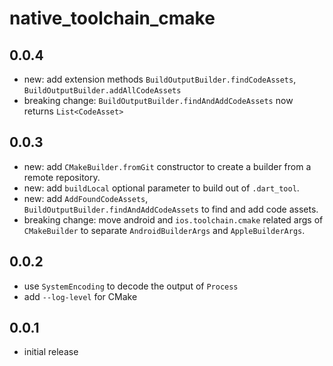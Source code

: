 # native_toolchain_cmake

## 0.0.4

- new: add extension methods `BuildOutputBuilder.findCodeAssets`, `BuildOutputBuilder.addAllCodeAssets`
- breaking change: `BuildOutputBuilder.findAndAddCodeAssets` now returns `List<CodeAsset>`

## 0.0.3

- new: add `CMakeBuilder.fromGit` constructor to create a builder from a remote repository.
- new: add `buildLocal` optional parameter to build out of `.dart_tool`.
- new: add `AddFoundCodeAssets`, `BuildOutputBuilder.findAndAddCodeAssets` to find and add code assets.
- breaking change: move android and `ios.toolchain.cmake` related args of `CMakeBuilder` to separate `AndroidBuilderArgs` and `AppleBuilderArgs`.

## 0.0.2

- use `SystemEncoding` to decode the output of `Process`
- add `--log-level` for CMake

## 0.0.1

- initial release
